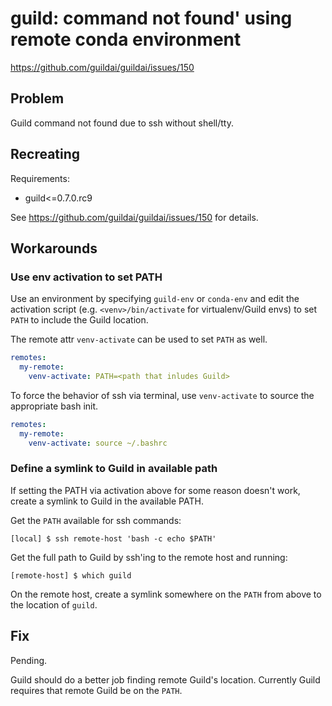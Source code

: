 # guild: command not found' using remote conda environment

https://github.com/guildai/guildai/issues/150

## Problem

Guild command not found due to ssh without shell/tty.

## Recreating

Requirements:

- guild<=0.7.0.rc9

See https://github.com/guildai/guildai/issues/150 for details.

## Workarounds

### Use env activation to set PATH

Use an environment by specifying `guild-env` or `conda-env` and edit
the activation script (e.g. `<venv>/bin/activate` for virtualenv/Guild
envs) to set `PATH` to include the Guild location.

The remote attr `venv-activate` can be used to set `PATH` as well.

``` yaml
remotes:
  my-remote:
    venv-activate: PATH=<path that inludes Guild>
```

To force the behavior of ssh via terminal, use `venv-activate` to
source the appropriate bash init.

``` yaml
remotes:
  my-remote:
    venv-activate: source ~/.bashrc
```

### Define a symlink to Guild in available path

If setting the PATH via activation above for some reason doesn't work,
create a symlink to Guild in the available PATH.

Get the `PATH` available for ssh commands:

```
[local] $ ssh remote-host 'bash -c echo $PATH'
```

Get the full path to Guild by ssh'ing to the remote host and running:

```
[remote-host] $ which guild
```

On the remote host, create a symlink somewhere on the `PATH` from
above to the location of `guild`.

## Fix

Pending.

Guild should do a better job finding remote Guild's
location. Currently Guild requires that remote Guild be on the
`PATH`.
